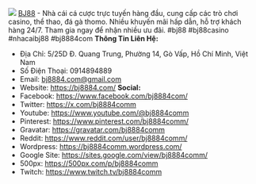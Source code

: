 ![](https://s3-ap-northeast-1.amazonaws.com/g0v-hackmd-images/uploads/upload_828152b7a9f3bff9153e869df577f900.jpg)
<a href="https://bj8884.com/">BJ88</a> - Nhà cái cá cược trực tuyến hàng đầu, cung cấp các trò chơi casino, thể thao, đá gà thomo. Nhiều khuyến mãi hấp dẫn, hỗ trợ khách hàng 24/7. Tham gia ngay để nhận nhiều ưu đãi.
#bj88 #bj88casino #nhacaibj88 #bj8884com
<strong>Thông Tin Liên Hệ:</strong>
- Địa Chỉ: 5/25D Đ. Quang Trung, Phường 14, Gò Vấp, Hồ Chí Minh, Việt Nam
- Số Điện Thoại: 0914894889
- Email: bj8884.com@gmail.com
- Website: <a href="https://bj8884.com/">https://bj8884.com/</a>
<strong>Social:</strong>
- Facebook: <a href="https://www.facebook.com/bj8884com/">https://www.facebook.com/bj8884com/</a>
- Twitter: <a href="https://x.com/bj8884comm">https://x.com/bj8884comm</a>
- Youtube: <a href="https://www.youtube.com/@bj8884comm">https://www.youtube.com/@bj8884comm</a>
- Pinterest: <a href="https://www.pinterest.com/bj8884comm/">https://www.pinterest.com/bj8884comm/</a>
- Gravatar: <a href="https://gravatar.com/bj8884comm">https://gravatar.com/bj8884comm</a>
- Reddit: <a href="https://www.reddit.com/user/bj8884comm/">https://www.reddit.com/user/bj8884comm/</a>
- Wordpress: <a href="https://bj8884comm.wordpress.com/">https://bj8884comm.wordpress.com/</a>
- Google Site: <a href="https://sites.google.com/view/bj8884comm/">https://sites.google.com/view/bj8884comm/</a>
- 500px: <a href="https://500px.com/p/bj8884comm">https://500px.com/p/bj8884comm</a>
- Twitch: <a href="https://www.twitch.tv/bj8884comm">https://www.twitch.tv/bj8884comm</a>
